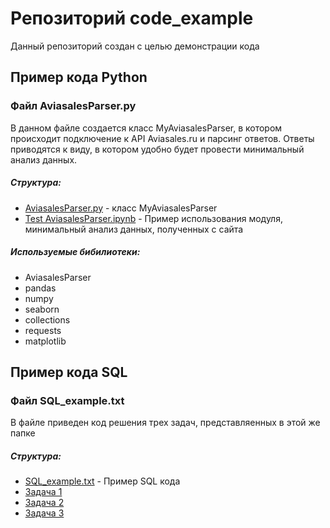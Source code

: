 Репозиторий code_example
=====================
Данный репозиторий создан с целью демонстрации кода

Пример кода Python
-----------------------------------
### Файл AviasalesParser.py

В данном файле создается класс MyAviasalesParser, в котором происходит подключение к API Aviasales.ru и парсинг ответов. Ответы приводятся к виду, в котором удобно будет провести минимальный анализ данных.

##### Структура:
* [AviasalesParser.py](https://github.com/samaary/code_example/blob/master/Python/AviasalesParser.py) - класс MyAviasalesParser
* [Test AviasalesParser.ipynb](https://github.com/samaary/code_example/blob/master/Python/Test%20AviasalesParser.ipynb) - Пример использования модуля, минимальный анализ данных, полученных с сайта

##### Используемые бибилиотеки:
* AviasalesParser
* pandas
* numpy
* seaborn
* collections
* requests
* matplotlib

Пример кода SQL
-----------------------------------
### Файл SQL_example.txt

В файле приведен код решения трех задач, представляенных в этой же папке

##### Структура:
* [SQL_example.txt](https://github.com/samaary/code_example/blob/master/SQL/SQL_example.txt) - Пример SQL кода
* [Задача 1](https://github.com/samaary/code_example/blob/master/SQL/%D0%97%D0%B0%D0%B4%D0%B0%D1%87%D0%B0%201.jpeg)
* [Задача 2](https://github.com/samaary/code_example/blob/master/SQL/%D0%97%D0%B0%D0%B4%D0%B0%D1%87%D0%B0%202.jpeg)
* [Задача 3](https://github.com/samaary/code_example/blob/master/SQL/%D0%97%D0%B0%D0%B4%D0%B0%D1%87%D0%B0%203.jpeg)
